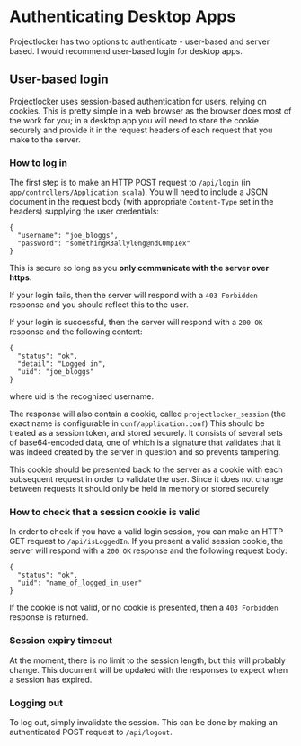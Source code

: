 Authenticating Desktop Apps
======================

Projectlocker has two options to authenticate - user-based and server based.  I would recommend user-based login for desktop apps.

## User-based login

Projectlocker uses session-based authentication for users, relying on cookies.  This is pretty simple in a web browser 
as the browser does most of the work for you; in a desktop app you will need to store the cookie securely and provide
it in the request headers of each request that you make to the server.

### How to log in

The first step is to make an HTTP POST request to `/api/login` (in `app/controllers/Application.scala`). 
You will need to include a JSON document in the request body (with appropriate `Content-Type` set in the headers) 
supplying the user credentials:

```
{
  "username": "joe_bloggs",
  "password": "somethingR3allyl0ng@ndC0mp1ex"
}
```

This is secure so long as you **only communicate with the server over https**.

If your login fails, then the server will respond with a `403 Forbidden` response and you should reflect this to the
user.

If your login is successful, then the server will respond with a `200 OK` response and the following content:

```
{
  "status": "ok",
  "detail": "Logged in",
  "uid": "joe_bloggs"
}
```

where uid is the recognised username.

The response will also contain a cookie, called `projectlocker_session` (the exact name is configurable in `conf/application.conf`)
This should be treated as a session token, and stored securely.  It consists of several sets of base64-encoded data,
one of which is a signature that validates that it was indeed created by the server in question and so prevents tampering.

This cookie should be presented back to the server as a cookie with each subsequent request in order to validate the user.
Since it does not change between requests it should only be held in memory or stored securely

### How to check that a session cookie is valid

In order to check if you have a valid login session, you can make an HTTP GET request to `/api/isLoggedIn`.  If you present
a valid session cookie, the server will respond with a `200 OK` response and the following request body:

```
{
  "status": "ok",
  "uid": "name_of_logged_in_user"
}
```

If the cookie is not valid, or no cookie is presented, then a `403 Forbidden` response is returned. 

### Session expiry timeout

At the moment, there is no limit to the session length, but this will probably change.  This document will be updated
with the responses to expect when a session has expired.

### Logging out

To log out, simply invalidate the session.  This can be done by making an authenticated POST request to `/api/logout`.

